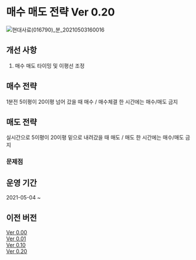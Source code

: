 # 매수 매도 전략 Ver 0.20
![현대사료(016790)_분_20210503160016](https://user-images.githubusercontent.com/55151796/116849514-dd37f280-ac29-11eb-881a-d946a5deaad1.jpg)

## 개선 사항  
1. 매수 매도 타이밍 및 이평선 조정

## 매수 전략
1분전 5이평이 20이평 넘어 갔을 때 매수 / 매수체결 한 시간에는 매수/매도 금지

## 매도 전략
실시간으로 5이평이 20이평 밑으로 내려갔을 때 매도 / 매도 한 시간에는 매수/매도 금지

### 문제점

## 운영 기간
2021-05-04 ~ 
## 이전 버전
[Ver 0.00](https://github.com/E-know/AutoKStock/blob/main/strategy/ver0.00.md)  
[Ver 0.01](https://github.com/E-know/AutoKStock/blob/main/strategy/ver0.01.md)  
[Ver 0.10](https://github.com/E-know/AutoKStock/blob/main/strategy/ver0.10.md)  
[Ver 0.20](https://github.com/E-know/AutoKStock/blob/main/strategy/ver0.20.md)  
